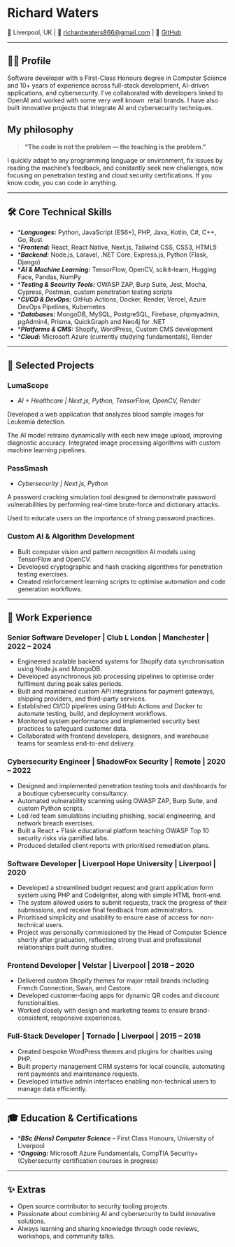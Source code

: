 # Richard Waters

📍 Liverpool, UK | 📧 <richardwaters866@gmail.com> | 🔗 [GitHub](https://github.com/richardwaters9049)

---

## 👨‍💻 Profile

Software developer with a First-Class Honours degree in Computer Science and 10+ years of experience across full-stack development, AI-driven applications, and cybersecurity. I’ve collaborated with developers linked to OpenAI and worked with some very well known  retail brands. I have also built innovative projects that integrate AI and cybersecurity techniques.

## My philosophy

> **“The code is not the problem — the teaching is the problem.”**

I quickly adapt to any programming language or environment, fix issues by reading the machine’s feedback, and constantly seek new challenges, now focusing on penetration testing and cloud security certifications. If you know code, you can code in anything.

---

## 🛠️ Core Technical Skills

- \***_Languages:_** Python, JavaScript (ES6+), PHP, Java, Kotlin, C#, C++, Go, Rust
- \***_Frontend:_** React, React Native, Next.js, Tailwind CSS, CSS3, HTML5
- \***_Backend:_** Node.js, Laravel, .NET Core, Express.js, Python (Flask, Django)
- \***_AI & Machine Learning:_** TensorFlow, OpenCV, scikit-learn, Hugging Face, Pandas, NumPy
- \***_Testing & Security Tools:_** OWASP ZAP, Burp Suite, Jest, Mocha, Cypress, Postman, custom penetration testing scripts
- \***_CI/CD & DevOps:_** GitHub Actions, Docker, Render, Vercel, Azure DevOps Pipelines, Kubernetes
- \***_Databases:_** MongoDB, MySQL, PostgreSQL, Firebase, phpmyadmin, pgAdmin4, Prisma, QuickGraph and Neo4j for .NET
- \***_Platforms & CMS:_** Shopify, WordPress, Custom CMS development
- \***_Cloud:_** Microsoft Azure (currently studying fundamentals), Render

---

## 🚀 Selected Projects

### LumaScope

- _AI + Healthcare | Next.js, Python, TensorFlow, OpenCV, Render_

Developed a web application that analyzes blood sample images for Leukemia detection.

The AI model retrains dynamically with each new image upload, improving diagnostic accuracy. Integrated image processing algorithms with custom machine learning pipelines.

### PassSmash

- _Cybersecurity | Next.js, Python_

A password cracking simulation tool designed to demonstrate password vulnerabilities by performing real-time brute-force and dictionary attacks.

Used to educate users on the importance of strong password practices.

### Custom AI & Algorithm Development

- Built computer vision and pattern recognition AI models using TensorFlow and OpenCV.
- Developed cryptographic and hash cracking algorithms for penetration testing exercises.
- Created reinforcement learning scripts to optimise automation and code generation workflows.

---

## 💼 Work Experience

### Senior Software Developer | Club L London | Manchester | 2022 – 2024

- Engineered scalable backend systems for Shopify data synchronisation using Node.js and MongoDB.
- Developed asynchronous job processing pipelines to optimise order fulfilment during peak sales periods.
- Built and maintained custom API integrations for payment gateways, shipping providers, and third-party services.
- Established CI/CD pipelines using GitHub Actions and Docker to automate testing, build, and deployment workflows.
- Monitored system performance and implemented security best practices to safeguard customer data.
- Collaborated with frontend developers, designers, and warehouse teams for seamless end-to-end delivery.

### Cybersecurity Engineer | ShadowFox Security | Remote | 2020 – 2022

- Designed and implemented penetration testing tools and dashboards for a boutique cybersecurity consultancy.
- Automated vulnerability scanning using OWASP ZAP, Burp Suite, and custom Python scripts.
- Led red team simulations including phishing, social engineering, and network breach exercises.
- Built a React + Flask educational platform teaching OWASP Top 10 security risks via gamified labs.
- Produced detailed client reports with prioritised remediation plans.

### Software Developer | Liverpool Hope University | Liverpool | 2020

- Developed a streamlined budget request and grant application form system using PHP and CodeIgniter, along with simple HTML front-end.
- The system allowed users to submit requests, track the progress of their submissions, and receive final feedback from administrators.
- Prioritised simplicity and usability to ensure ease of access for non-technical users.
- Project was personally commissioned by the Head of Computer Science shortly after graduation, reflecting strong trust and professional relationships built during studies.

### Frontend Developer | Velstar | Liverpool | 2018 – 2020

- Delivered custom Shopify themes for major retail brands including French Connection, Swan, and Castore.
- Developed customer-facing apps for dynamic QR codes and discount functionalities.
- Worked closely with design and marketing teams to ensure brand-consistent, responsive experiences.

### Full-Stack Developer | Tornado | Liverpool | 2015 – 2018

- Created bespoke WordPress themes and plugins for charities using PHP.
- Built property management CRM systems for local councils, automating rent payments and maintenance requests.
- Developed intuitive admin interfaces enabling non-technical users to manage data efficiently.

---

## 🎓 Education & Certifications

- \***_BSc (Hons) Computer Science_** – First Class Honours, University of Liverpool
- \***_Ongoing:_** Microsoft Azure Fundamentals, CompTIA Security+ (Cybersecurity certification courses in progress)

---

## ✨ Extras

- Open source contributor to security tooling projects.
- Passionate about combining AI and cybersecurity to build innovative solutions.
- Always learning and sharing knowledge through code reviews, workshops, and community talks.
